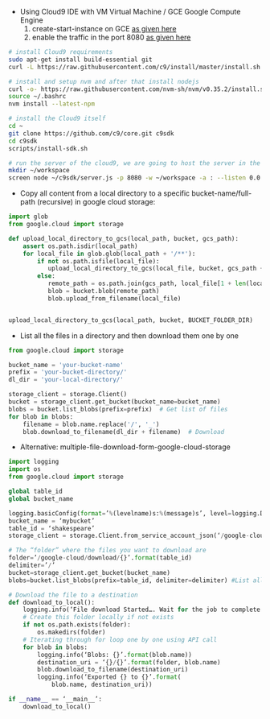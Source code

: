- Using Cloud9 IDE with VM Virtual Machine / GCE Google Compute Engine
  1. create-start-instance on GCE [as given here](https://cloud.google.com/compute/docs/instances/create-start-instance)
  2. enable the traffic in the port 8080 [as given here](https://cloud.google.com/vpc/docs/using-firewalls?hl=pt-br)
```bash
# install Cloud9 requirements
sudo apt-get install build-essential git
curl -L https://raw.githubusercontent.com/c9/install/master/install.sh | bash

# install and setup nvm and after that install nodejs
curl -o- https://raw.githubusercontent.com/nvm-sh/nvm/v0.35.2/install.sh | bash
source ~/.bashrc
nvm install --latest-npm

# install the Cloud9 itself
cd ~
git clone https://github.com/c9/core.git c9sdk
cd c9sdk
scripts/install-sdk.sh

# run the server of the cloud9, we are going to host the server in the port 8080
mkdir ~/workspace
screen node ~/c9sdk/server.js -p 8080 -w ~/workspace -a : --listen 0.0.0.0 --collab true
```

- Copy all content from a local directory to a specific bucket-name/full-path (recursive) in google cloud storage:
```python
import glob
from google.cloud import storage

def upload_local_directory_to_gcs(local_path, bucket, gcs_path):
    assert os.path.isdir(local_path)
    for local_file in glob.glob(local_path + '/**'):
        if not os.path.isfile(local_file):
           upload_local_directory_to_gcs(local_file, bucket, gcs_path + "/" + os.path.basename(local_file))
        else:
           remote_path = os.path.join(gcs_path, local_file[1 + len(local_path):])
           blob = bucket.blob(remote_path)
           blob.upload_from_filename(local_file)


upload_local_directory_to_gcs(local_path, bucket, BUCKET_FOLDER_DIR)
```

-  List all the files in a directory and then download them one by one
```python
from google.cloud import storage

bucket_name = 'your-bucket-name'
prefix = 'your-bucket-directory/'
dl_dir = 'your-local-directory/'

storage_client = storage.Client()
bucket = storage_client.get_bucket(bucket_name=bucket_name)
blobs = bucket.list_blobs(prefix=prefix)  # Get list of files
for blob in blobs:
    filename = blob.name.replace('/', '_') 
    blob.download_to_filename(dl_dir + filename)  # Download
```

- Alternative: multiple-file-download-form-google-cloud-storage
```python
import logging
import os
from google.cloud import storage

global table_id
global bucket_name

logging.basicConfig(format=’%(levelname)s:%(message)s’, level=logging.DEBUG) 
bucket_name = ‘mybucket’
table_id = ‘shakespeare’
storage_client = storage.Client.from_service_account_json(‘/google-cloud/keyfile/service_account.json’)

# The “folder” where the files you want to download are
folder=’/google-cloud/download/{}’.format(table_id)
delimiter=’/’
bucket=storage_client.get_bucket(bucket_name)
blobs=bucket.list_blobs(prefix=table_id, delimiter=delimiter) #List all objects that satisfy the filter.

# Download the file to a destination 
def download_to_local():
    logging.info(‘File download Started…. Wait for the job to complete.’)
    # Create this folder locally if not exists
    if not os.path.exists(folder):
        os.makedirs(folder)
    # Iterating through for loop one by one using API call
    for blob in blobs:
        logging.info(‘Blobs: {}’.format(blob.name))
        destination_uri = ‘{}/{}’.format(folder, blob.name) 
        blob.download_to_filename(destination_uri)
        logging.info(‘Exported {} to {}’.format(
            blob.name, destination_uri))

if __name__ == ‘__main__’:
    download_to_local()
```
